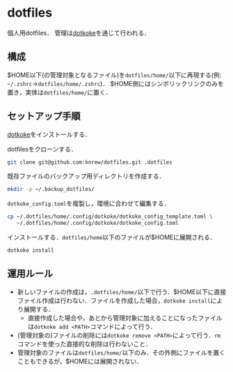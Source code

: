 # dotfiles

個人用dotfiles．
管理は[dotkoke](https://github.com/knrew/dotkoke)を通じて行われる．

## 構成

$HOME以下(の管理対象となるファイル)を`dotfiles/home/`以下に再現する(例: `~/.zshrc`->`dotfiles/home/.zshrc`)．
$HOME側にはシンボリックリンクのみを置き，実体は`dotfiles/home/`に置く．

## セットアップ手順

[dotkoke](https://github.com/knrew/dotkoke)をインストールする．

dotfilesをクローンする．
```sh
git clone git@github.com:knrew/dotfiles.git .dotfiles
```

既存ファイルのバックアップ用ディレクトリを作成する．
```sh
mkdir -p ~/.backup_dotfiles/
```

`dotkoke_config.toml`を複製し，環境に合わせて編集する．
```sh
cp ~/.dotfiles/home/.config/dotkoke/dotkoke_config_template.toml \
   ~/.dotfiles/home/.config/dotkoke/dotkoke_config.toml
```

インストールする．`dotfiles/home`以下のファイルが$HOMEに展開される．
```sh
dotkoke install
```

## 運用ルール

- 新しいファイルの作成は，`.dotfiles/home/`以下で行う．$HOME以下に直接ファイル作成は行わない．ファイルを作成した場合，`dotkoke install`により展開する．
  - 直接作成した場合や，あとから管理対象に加えることになったファイルは`dotkoke add <PATH>`コマンドによって行う．
- (管理対象の)ファイルの削除には`dotkoke remove <PATH>`によって行う．`rm`コマンドを使った直接的な削除は行わないこと．
- 管理対象のファイルは`dotfiles/home/`以下のみ．その外側にファイルを置くこともできるが，$HOMEには展開されない．
